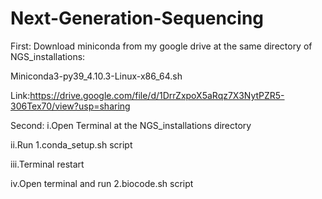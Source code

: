 # Next-Generation-Sequencing
First:
Download miniconda from my google drive at the same directory of NGS_installations: 

Miniconda3-py39_4.10.3-Linux-x86_64.sh

Link:https://drive.google.com/file/d/1DrrZxpoX5aRqz7X3NytPZR5-306Tex70/view?usp=sharing

Second:
i.Open Terminal at the NGS_installations directory

ii.Run 1.conda_setup.sh script

iii.Terminal restart

iv.Open terminal and run 2.biocode.sh script
